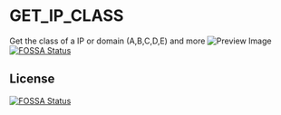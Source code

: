 # GET_IP_CLASS
Get the class of a IP or domain (A,B,C,D,E) and more
![Preview Image](https://github.com/Crisu1710/GET_IP_CLASS/blob/master/GET_IP_CLASS.png)
[![FOSSA Status](https://app.fossa.io/api/projects/git%2Bgithub.com%2FCrisu1710%2FGET_IP_CLASS.svg?type=shield)](https://app.fossa.io/projects/git%2Bgithub.com%2FCrisu1710%2FGET_IP_CLASS?ref=badge_shield)


## License
[![FOSSA Status](https://app.fossa.io/api/projects/git%2Bgithub.com%2FCrisu1710%2FGET_IP_CLASS.svg?type=large)](https://app.fossa.io/projects/git%2Bgithub.com%2FCrisu1710%2FGET_IP_CLASS?ref=badge_large)